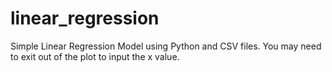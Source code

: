 # linear_regression
Simple Linear Regression Model using Python and CSV files. You may need to exit out of the plot to input the x value.

